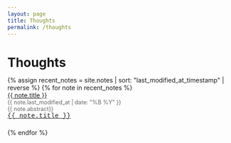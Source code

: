 ```yaml
---
layout: page
title: Thoughts
permalink: /thoughts
---
```

<h1 style="margin-bottom: 0.5em;">Thoughts</h1>
<div>
  {% assign recent_notes = site.notes | sort: "last_modified_at_timestamp" | reverse %}
  {% for note in recent_notes %}
    <div style="margin-bottom: 1.5em;">
      <div><a class="internal-link" href="{{ site.baseurl }}{{ note.url }}">{{ note.title }}</a></div>
      <div style="color: #666; font-size: 0.9em;">{{ note.last_modified_at | date: "%B %Y" }}</div>
      <div style="color: #666; font-size: 0.9em;">{{ note.abstract}}</div>
      <div style="font-family: 'JetBrains Mono', 'Courier New', monospace; font-weight: 400; letter-spacing: 0.5px;"><a class="internal-link" href="{{ site.baseurl }}{{ note.url }}">{{ note.title }}</a></div>
    </div>
  {% endfor %}
</div>